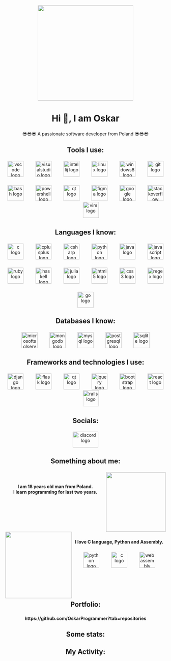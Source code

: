 <div align="center">
  <img height="300" src="https://camo.githubusercontent.com/0b5f431a318eb824e40b630d869b6a8629d4c86eeb84910b72e15e30ce4e482f/68747470733a2f2f7172616e676572732e636f6d2f77702d636f6e74656e742f75706c6f6164732f323032312f30392f42616e6e65722d496e74726f64756374696f6e2d746f2d33442d416e696d6174696f6e2e706e67"  />
</div>

###

<h1 align="center">Hi 👋, I am Oskar</h1>

###

<p align="center">😎😎😎 A passionate software developer from Poland 😎😎😎</p>

###

<h2 align="center">Tools I use:</h2>

###

<div align="center">
  <img src="https://cdn.jsdelivr.net/gh/devicons/devicon/icons/vscode/vscode-original.svg" height="50" alt="vscode logo"  />
  <img width="30" />
  <img src="https://cdn.simpleicons.org/visualstudio/5C2D91" height="50" alt="visualstudio logo"  />
  <img width="30" />
  <img src="https://cdn.jsdelivr.net/gh/devicons/devicon/icons/intellij/intellij-plain.svg" height="50" alt="intellij logo"  />
  <img width="30" />
  <img src="https://cdn.jsdelivr.net/gh/devicons/devicon/icons/linux/linux-original.svg" height="50" alt="linux logo"  />
  <img width="30" />
  <img src="https://cdn.jsdelivr.net/gh/devicons/devicon/icons/windows8/windows8-original.svg" height="50" alt="windows8 logo"  />
  <img width="30" />
  <img src="https://cdn.jsdelivr.net/gh/devicons/devicon/icons/git/git-plain.svg" height="50" alt="git logo"  />
</div>

###

<div align="center">
  <img src="https://cdn.jsdelivr.net/gh/devicons/devicon/icons/bash/bash-plain.svg" height="50" alt="bash logo"  />
  <img width="30" />
  <img src="https://cdn.simpleicons.org/powershell/5391FE" height="50" alt="powershell logo"  />
  <img width="30" />
  <img src="https://cdn.jsdelivr.net/gh/devicons/devicon/icons/qt/qt-original.svg" height="50" alt="qt logo"  />
  <img width="30" />
  <img src="https://cdn.jsdelivr.net/gh/devicons/devicon/icons/figma/figma-original.svg" height="50" alt="figma logo"  />
  <img width="30" />
  <img src="https://cdn.jsdelivr.net/gh/devicons/devicon/icons/google/google-original.svg" height="50" alt="google logo"  />
  <img width="30" />
  <img src="https://cdn.simpleicons.org/stackoverflow/F58025" height="50" alt="stackoverflow logo"  />
  <img width="30" />
  <img src="https://cdn.simpleicons.org/vim/019733" height="50" alt="vim logo"  />
</div>

###

<h2 align="center">Languages I know:</h2>

###

<div align="center">
  <img src="https://skillicons.dev/icons?i=c" height="50" alt="c logo"  />
  <img width="30" />
  <img src="https://skillicons.dev/icons?i=cpp" height="50" alt="cplusplus logo"  />
  <img width="30" />
  <img src="https://skillicons.dev/icons?i=cs" height="50" alt="csharp logo"  />
  <img width="30" />
  <img src="https://skillicons.dev/icons?i=py" height="50" alt="python logo"  />
  <img width="30" />
  <img src="https://skillicons.dev/icons?i=java" height="50" alt="java logo"  />
  <img width="30" />
  <img src="https://skillicons.dev/icons?i=js" height="50" alt="javascript logo"  />
</div>

###

<div align="center">
  <img src="https://skillicons.dev/icons?i=ruby" height="50" alt="ruby logo"  />
  <img width="30" />
  <img src="https://skillicons.dev/icons?i=haskell" height="50" alt="haskell logo"  />
  <img width="30" />
  <img src="https://cdn.jsdelivr.net/gh/devicons/devicon/icons/julia/julia-original-wordmark.svg" height="50" alt="julia logo"  />
  <img width="30" />
  <img src="https://skillicons.dev/icons?i=html" height="50" alt="html5 logo"  />
  <img width="30" />
  <img src="https://skillicons.dev/icons?i=css" height="50" alt="css3 logo"  />
  <img width="30" />
  <img src="https://skillicons.dev/icons?i=regex" height="50" alt="regex logo"  />
</div>

###

<div align="center">
  <img src="https://skillicons.dev/icons?i=go" height="50" alt="go logo"  />
</div>

<h2 align="center">Databases I know:</h2>

###

<div align="center">
  <img src="https://cdn.simpleicons.org/microsoftsqlserver/CC2927" height="50" alt="microsoftsqlserver logo"  />
  <img width="30" />
  <img src="https://skillicons.dev/icons?i=mongodb" height="50" alt="mongodb logo"  />
  <img width="30" />
  <img src="https://skillicons.dev/icons?i=mysql" height="50" alt="mysql logo"  />
  <img width="30" />
  <img src="https://skillicons.dev/icons?i=postgres" height="50" alt="postgresql logo"  />
  <img width="30" />
  <img src="https://skillicons.dev/icons?i=sqlite" height="50" alt="sqlite logo"  />
</div>

###

<h2 align="center">Frameworks and technologies I use:</h2>

###

<div align="center">
  <img src="https://skillicons.dev/icons?i=django" height="50" alt="django logo"  />
  <img width="30" />
  <img src="https://skillicons.dev/icons?i=flask" height="50" alt="flask logo"  />
  <img width="30" />
  <img src="https://skillicons.dev/icons?i=qt" height="50" alt="qt logo"  />
  <img width="30" />
  <img src="https://skillicons.dev/icons?i=jquery" height="50" alt="jquery logo"  />
  <img width="30" />
  <img src="https://skillicons.dev/icons?i=bootstrap" height="50" alt="bootstrap logo"  />
  <img width="30" />
  <img src="https://skillicons.dev/icons?i=react" height="50" alt="react logo"  />
  <img width="30" />
  <img src="https://skillicons.dev/icons?i=rails" height="50" alt="rails logo"  />
</div>

###

<h2 align="center">Socials:</h2>

###

<div align="center">
  <img src="https://raw.githubusercontent.com/maurodesouza/profile-readme-generator/master/src/assets/icons/social/discord/default.svg" width="80" height="50" alt="discord logo"  />
</div>

###

<h2 align="center">Something about me:</h2>

###

<img align="right" height="187" src="https://camo.githubusercontent.com/c1dcb74cc1c1835b1d716f5051499a2814c683c806b15f04b0eba492863703e9/68747470733a2f2f63646e2e6472696262626c652e636f6d2f75736572732f3733303730332f73637265656e73686f74732f363538313234332f6176656e746f2e676966"  />

<h4 align="center"></h4>
<p align="left">&#8291;</p>

<h4 align="center">I am 18 years old man from Poland.<br> I learn programming for last two years.</h4>

###

<br clear="both">

<img align="left" height="209" src="https://camo.githubusercontent.com/cae12fddd9d6982901d82580bdf321d81fb299141098ca1c2d4891870827bf17/68747470733a2f2f6d69726f2e6d656469756d2e636f6d2f6d61782f313336302f302a37513379765349765f7430696f4a2d5a2e676966"  />

<p align="left"></p>

<p align="left"></p>

###

<p align="left"></p>

###

<h4 align="center"></h4>

###

<p align="left"></p>

###

<h4 align="center">I love C language, Python and Assembly.</h4>

###

<div align="center">
  <img src="https://skillicons.dev/icons?i=py" height="50" alt="python logo"  />
  <img width="30" />
  <img src="https://skillicons.dev/icons?i=c" height="50" alt="c logo"  />
  <img width="30" />
  <img src="https://skillicons.dev/icons?i=wasm" height="50" alt="webassembly logo"  />
</div>

###

<p align="left">&#8291;</p>
<p align="left">&#8291;</p>

###

<h2 align="center">Portfolio:</h2>

###

<h4 align="center">https://github.com/OskarProgrammer?tab=repositories</h4>

###

<h2 align="center">Some stats:</h2>

###

<h2 align="center">My Activity:</h2>

###
